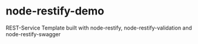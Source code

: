 node-restify-demo
=================

REST-Service Template built with node-restify, node-restify-validation and node-restify-swagger
